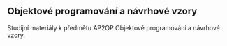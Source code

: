 ## Objektové programování a návrhové vzory

Studijní materiály k předmětu AP2OP Objektové programování a návrhové vzory.
